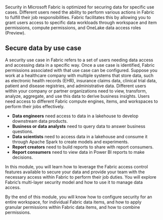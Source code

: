 Security in Microsoft Fabric is optimized for securing data for specific use cases. Different users need the ability to perform various actions in Fabric to fulfill their job responsibilities. Fabric facilitates this by allowing you to grant users access to specific data workloads through workspace and item permissions, compute permissions, and OneLake data access roles (Preview).

## Secure data by use case
A security use case in Fabric refers to a set of users needing data access and accessing data in a specific way. Once a use case is identified, Fabric permissions associated with that use case can be configured. Suppose you work at a healthcare company with multiple systems that store data, such as electronic health records (EHR), insurance claims data, clinical trial data, patient and disease registries, and administrative data. Different users within your company or partner organizations need to view, transform, analyze, aggregate, and use this data to derive business insights. Users need access to different Fabric compute engines, items, and workspaces to perform their jobs effectively.

- **Data engineers** need access to data in a lakehouse to develop downstream data products. 
- **Business or data analysts** need to query data to answer business questions. 
- **Data scientists** need to access data in a lakehouse and consume it through Apache Spark to create models and experiments. 
- **Report creators** need to build reports to share with report consumers.
- **Report consumers** need to view data in Power BI reports to make decisions.

In this module, you will learn how to leverage the Fabric access control features available to secure your data and provide your team with the necessary access within Fabric to perform their job duties. You will explore Fabric’s multi-layer security model and how to use it to manage data access.

By the end of this module, you will know how to configure security for an entire workspace, for individual Fabric data items, and how to apply granular permissions within Fabric data items, and how to combine permissions.
